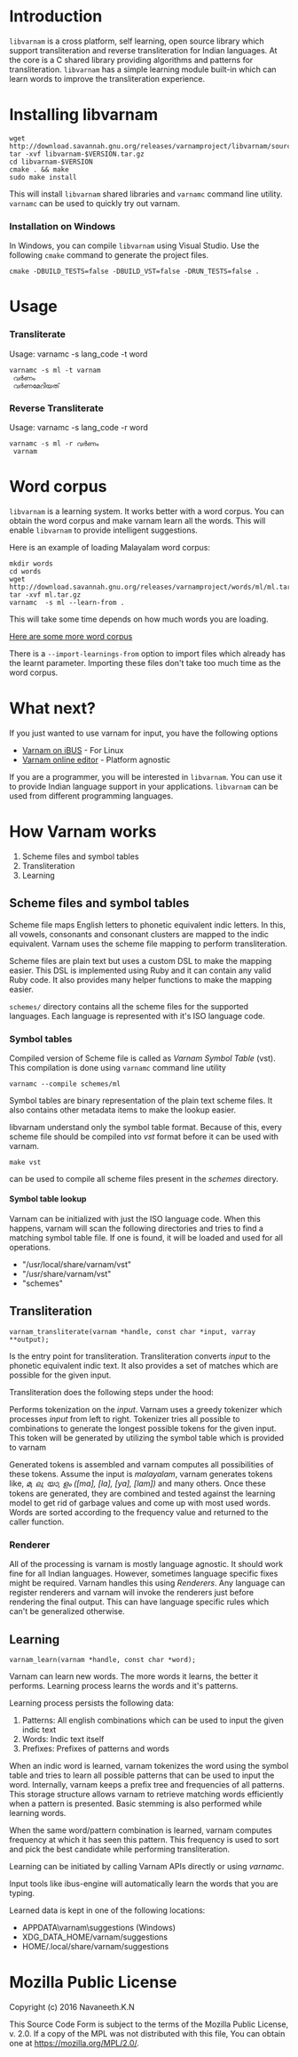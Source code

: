 Introduction
============

`libvarnam` is a cross platform, self learning, open source library which support transliteration and reverse transliteration for Indian languages. At the core is a C shared library providing algorithms and patterns for transliteration. `libvarnam` has a simple learning module built-in which can learn words to improve the transliteration experience.

Installing libvarnam
====================

```shell
wget http://download.savannah.gnu.org/releases/varnamproject/libvarnam/source/libvarnam-$VERSION.tar.gz
tar -xvf libvarnam-$VERSION.tar.gz
cd libvarnam-$VERSION
cmake . && make
sudo make install
```

This will install `libvarnam` shared libraries and `varnamc` command line utility. `varnamc` can be used to quickly try out varnam.

### Installation on Windows

In Windows, you can compile `libvarnam` using Visual Studio. Use the following `cmake` command to generate the project files.

```shell
cmake -DBUILD_TESTS=false -DBUILD_VST=false -DRUN_TESTS=false .
```

Usage
=====

### Transliterate

Usage: varnamc -s lang_code -t word

```shell
varnamc -s ml -t varnam
 വർണം
 വർണമേറിയത്
```

### Reverse Transliterate

Usage: varnamc -s lang_code -r word

```shell
varnamc -s ml -r വർണം
 varnam
```

Word corpus
===========

`libvarnam` is a learning system. It works better with a word corpus. You can obtain the word corpus and make varnam learn all the words. This will enable `libvarnam` to provide intelligent suggestions.

Here is an example of loading Malayalam word corpus:

```shell
mkdir words
cd words
wget http://download.savannah.gnu.org/releases/varnamproject/words/ml/ml.tar.gz
tar -xvf ml.tar.gz
varnamc  -s ml --learn-from .
```

This will take some time depends on how much words you are loading.

[Here are some more word corpus](http://mirror.rackdc.com/savannah/varnamproject/words/)

There is a `--import-learnings-from` option to import files which already has the learnt parameter. Importing these files don't take too much time as the word corpus.

What next?
==========

If you just wanted to use varnam for input, you have the following options

-	[Varnam on iBUS](https://github.com/varnamproject/libvarnam-ibus) - For Linux
-	[Varnam online editor](https://www.varnamproject.com/editor) - Platform agnostic

If you are a programmer, you will be interested in `libvarnam`. You can use it to provide Indian language support in your applications. `libvarnam` can be used from different programming languages.

How Varnam works
================

1. Scheme files and symbol tables
2. Transliteration
3. Learning

## Scheme files and symbol tables

Scheme file maps English letters to phonetic equivalent indic letters. In this, all vowels, consonants and consonant clusters are mapped to the indic equivalent. Varnam uses the scheme file mapping to perform transliteration.

Scheme files are plain text but uses a custom DSL to make the mapping easier. This DSL is implemented using Ruby and it can contain any valid Ruby code. It also provides many helper functions to make the mapping easier.

`schemes/` directory contains all the scheme files for the supported languages. Each language is represented with it's ISO language code.

### Symbol tables

Compiled version of Scheme file is called as *Varnam Symbol Table* (vst). This compilation is done using `varnamc` command line utility

```
varnamc --compile schemes/ml
```

Symbol tables are binary representation of the plain text scheme files. It also contains other metadata items to make the lookup easier.

libvarnam understand only the symbol table format. Because of this, every scheme file should be compiled into *vst* format before it can be used with varnam.

```
make vst
```

can be used to compile all scheme files present in the *schemes* directory.

#### Symbol table lookup

Varnam can be initialized with just the ISO language code. When this happens, varnam will scan the following directories and tries to find a matching symbol table file. If one is found, it will be loaded and used for all operations.

* "/usr/local/share/varnam/vst"
* "/usr/share/varnam/vst"
* "schemes"

## Transliteration

```
varnam_transliterate(varnam *handle, const char *input, varray **output);
```

Is the entry point for transliteration. Transliteration converts *input* to the phonetic equivalent indic text. It also provides a set of matches which are possible for the given input.

Transliteration does the following steps under the hood:

Performs tokenization on the *input*. Varnam uses a greedy tokenizer which processes *input* from left to right. Tokenizer tries all possible to combinations to generate the longest possible tokens for the given input. This token will be generated by utilizing the symbol table which is provided to varnam

Generated tokens is assembled and varnam computes all possibilities of these tokens. Assume the input is *malayalam*, varnam generates tokens like, *മ, ല, യാ, ളം ([ma], [la], [ya], [lam])* and many others. Once these tokens are generated, they are combined and tested against the learning model to get rid of garbage values and come up with most used words. Words are sorted according to the frequency value and returned to the caller function.

### Renderer

All of the processing is varnam is mostly language agnostic. It should work fine for all Indian languages. However, sometimes language specific fixes might be required. Varnam handles this using *Renderers*. Any language can register renderers and varnam will invoke the renderers just before rendering the final output. This can have language specific rules which can't be generalized otherwise.

## Learning

```
varnam_learn(varnam *handle, const char *word);
```

Varnam can learn new words. The more words it learns, the better it performs. Learning process learns the words and it's patterns.

Learning process persists the following data:

1. Patterns: All english combinations which can be used to input the given indic text
2. Words: Indic text itself
3. Prefixes: Prefixes of patterns and words

When an indic word is learned, varnam tokenizes the word using the symbol table and tries to learn all possible patterns that can be used to input the word. Internally, varnam keeps a prefix tree and frequencies of all patterns. This storage structure allows varnam to retrieve matching words efficiently when a pattern is presented. Basic stemming is also performed while learning words.

When the same word/pattern combination is learned, varnam computes frequency at which it has seen this pattern. This frequency is used to sort and pick the best candidate while performing transliteration.

Learning can be initiated by calling Varnam APIs directly or using *varnamc*.

Input tools like ibus-engine will automatically learn the words that you are typing.

Learned data is kept in one of the following locations:

* APPDATA\varnam\suggestions (Windows)
* XDG_DATA_HOME/varnam/suggestions
* HOME/.local/share/varnam/suggestions


Mozilla Public License
======================

Copyright (c) 2016 Navaneeth.K.N

This Source Code Form is subject to the terms of the Mozilla Public License, v. 2.0. If a copy of the MPL was not distributed with this file, You can obtain one at https://mozilla.org/MPL/2.0/.
